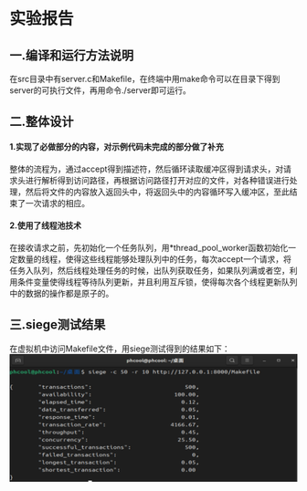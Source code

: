 # 实验报告
## 一.编译和运行方法说明
在src目录中有server.c和Makefile，在终端中用make命令可以在目录下得到server的可执行文件，再用命令./server即可运行。
## 二.整体设计
#### 1.实现了必做部分的内容，对示例代码未完成的部分做了补充
整体的流程为，通过accept得到描述符，然后循环读取缓冲区得到请求头，对请求头进行解析得到访问路径，再根据访问路径打开对应的文件，对各种错误进行处理，然后将文件的内容放入返回头中，将返回头中的内容循环写入缓冲区，至此结束了一次请求的相应。
#### 2.使用了线程池技术
在接收请求之前，先初始化一个任务队列，用*thread_pool_worker函数初始化一定数量的线程，使得这些线程能够处理队列中的任务，每次accept一个请求，将任务入队列，然后线程处理任务的时候，出队列获取任务，如果队列满或者空，利用条件变量使得线程等待队列更新，并且利用互斥锁，使得每次各个线程更新队列中的数据的操作都是原子的。
## 三.siege测试结果
在虚拟机中访问Makefile文件，用siege测试得到的结果如下：
![alt text](src/image.png)